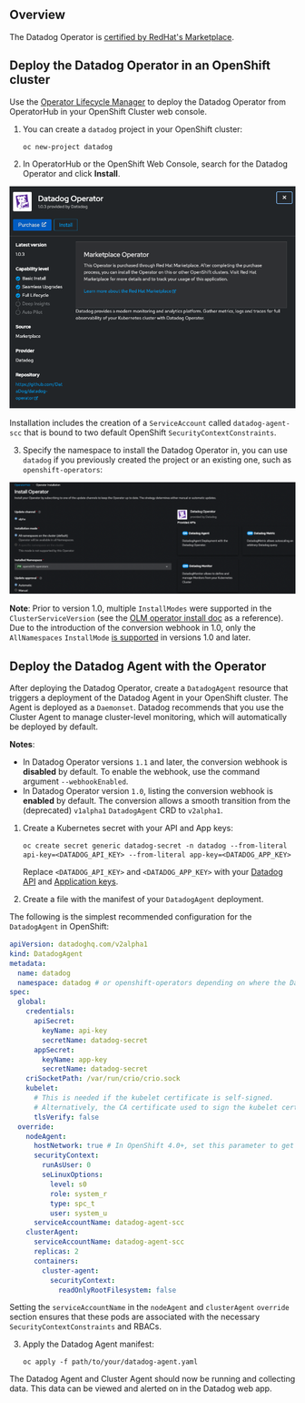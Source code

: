 ## Overview

The Datadog Operator is [certified by RedHat's Marketplace][1].

## Deploy the Datadog Operator in an OpenShift cluster

Use the [Operator Lifecycle Manager][2] to deploy the Datadog Operator from OperatorHub in your OpenShift Cluster web console.

1. You can create a `datadog` project in your OpenShift cluster:

   ```shell
   oc new-project datadog
   ```

2. In OperatorHub or the OpenShift Web Console, search for the Datadog Operator and click **Install**.

![Datadog Operator in the OperatorHub](assets/operatorhub.png)

Installation includes the creation of a `ServiceAccount` called `datadog-agent-scc` that is bound to two default OpenShift `SecurityContextConstraints`.

3. Specify the namespace to install the Datadog Operator in, you can use `datadog` if you previously created the project or an existing one, such as `openshift-operators`:

![Deploy the operator in the datadog namespace](assets/datadognamespace.png)

**Note**: Prior to version 1.0, multiple `InstallModes` were supported in the `ClusterServiceVersion` (see the [OLM operator install doc][3] as a reference). Due to the introduction of the conversion webhook in 1.0, only the `AllNamespaces` `InstallMode` [is supported][4] in versions 1.0 and later.

## Deploy the Datadog Agent with the Operator

After deploying the Datadog Operator, create a `DatadogAgent` resource that triggers a deployment of the Datadog Agent in your OpenShift cluster. The Agent is deployed as a `Daemonset`. Datadog recommends that you use the Cluster Agent to manage cluster-level monitoring, which will automatically be deployed by default.


**Notes**:
- In Datadog Operator versions `1.1` and later, the conversion webhook is **disabled** by default. To enable the webhook, use the command argument `--webhookEnabled`.
- In Datadog Operator version `1.0`, listing the conversion webhook is **enabled** by default. The conversion allows a smooth transition from the (deprecated) `v1alpha1` `DatadogAgent` CRD to `v2alpha1`.


1. Create a Kubernetes secret with your API and App keys:

   ```shell
   oc create secret generic datadog-secret -n datadog --from-literal api-key=<DATADOG_API_KEY> --from-literal app-key=<DATADOG_APP_KEY>
   ```
   Replace `<DATADOG_API_KEY>` and `<DATADOG_APP_KEY>` with your [Datadog API][5] and [Application keys][6].


2. Create a file with the manifest of your `DatadogAgent` deployment.

The following is the simplest recommended configuration for the `DatadogAgent` in OpenShift:

  ```yaml
  apiVersion: datadoghq.com/v2alpha1
  kind: DatadogAgent
  metadata:
    name: datadog
    namespace: datadog # or openshift-operators depending on where the Datadog Operator was deployed
  spec:
    global:
      credentials:
        apiSecret:
          keyName: api-key
          secretName: datadog-secret
        appSecret:
          keyName: app-key
          secretName: datadog-secret
      criSocketPath: /var/run/crio/crio.sock
      kubelet:
        # This is needed if the kubelet certificate is self-signed.
        # Alternatively, the CA certificate used to sign the kubelet certificate can be mounted.
        tlsVerify: false
    override:
      nodeAgent:
        hostNetwork: true # In OpenShift 4.0+, set this parameter to get host tags and aliases
        securityContext:
          runAsUser: 0
          seLinuxOptions:
            level: s0
            role: system_r
            type: spc_t
            user: system_u
        serviceAccountName: datadog-agent-scc
      clusterAgent:
        serviceAccountName: datadog-agent-scc
        replicas: 2
        containers:
          cluster-agent:
            securityContext:
              readOnlyRootFilesystem: false
  ```

Setting the `serviceAccountName` in the `nodeAgent` and `clusterAgent` `override` section ensures that these pods are associated with the necessary `SecurityContextConstraints` and RBACs.

3. Apply the Datadog Agent manifest:
   ```shell
   oc apply -f path/to/your/datadog-agent.yaml
   ```

The Datadog Agent and Cluster Agent should now be running and collecting data. This data can be viewed and alerted on in the Datadog web app.

[1]: https://catalog.redhat.com/software/operators/detail/5e9874986c5dcb34dfbb1a12#deploy-instructions
[2]: https://olm.operatorframework.io/
[3]: https://olm.operatorframework.io/docs/tasks/install-operator-with-olm/
[4]: https://olm.operatorframework.io/docs/advanced-tasks/adding-admission-and-conversion-webhooks/#conversion-webhook-rules-requirements
[5]: https://app.datadoghq.com/organization-settings/api-keys
[6]: https://app.datadoghq.com/organization-settings/application-keys
